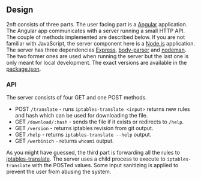 ## Design

2nft consists of three parts. The user facing part is a [Angular][a]
application. The Angular app communicates with a server running a small HTTP
API. The couple of methods implemented are described below.  If you are not
familiar with JavaScript, the server component here is a [Node.js][n]
application. The server has three dependencies [Express][e], [body-parser][b] and
[nodeman][no].  The two former ones are used when running the server but the last one
is only meant for local development. The exact versions are available in the
[package.json](./package.json).



### API

The server consists of four GET and one POST methods.

- POST `/translate` - runs `iptables-translate <input>` returns new rules and
  hash which can be used for downloading the file.
- GET  `/download/:hash` - sends the file if it exists or redirects to `/help`.
- GET  `/version` - returns iptables revision from git output.
- GET  `/help` - returns `iptables-translate --help` output.
- GET  `/werbinich` - returns `whoami` output.

As you might have guessed, the third part is forwarding all the rules to
[iptables-translate][i].  The server uses a child process to execute to
`iptables-translate` with the POSTed values. Some input sanitizing is applied to
prevent the user from abusing the system.

[a]: https://angularjs.org/
[e]: https://expressjs.com/ 
[i]: http://git.netfilter.org/iptables/tree/ 
[n]: https://nodejs.org/en/
[b]: https://github.com/expressjs/body-parser
[no]: https://github.com/remy/nodemon
